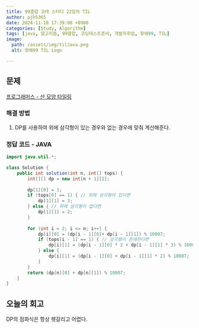 ```yaml
---
title: 99클럽 코테 스터디 22일차 TIL
author: pjh5365
date: 2024-11-18 17:39:00 +0900
categories: [Study, Algorithm]
tags: [java, 알고리즘, 99클럽, 코딩테스트준비, 개발자취업, 항해99, TIL]
image:
  path: /assets/img/tilJava.png
  alt: 항해99 TIL Logo

---
```


## 문제

[프로그래머스 - 산 모양 타일링](https://school.programmers.co.kr/learn/courses/30/lessons/258705)

### 해결 방법

1. DP를 사용하여 위에 삼각형이 있는 경우와 없는 경우에 맞춰 계산해준다.

### 정답 코드 - JAVA

```java
import java.util.*;

class Solution {
    public int solution(int n, int[] tops) {
        int[][] dp = new int[n + 1][2];
        
        dp[1][0] = 1;
        if (tops[0] == 1) { // 위에 삼각형이 있다면 
            dp[1][1] = 3;
        } else { // 위에 삼각형이 없다면
            dp[1][1] = 2;
        }
        
        for (int i = 2; i <= n; i++) {
            dp[i][0] = (dp[i - 1][0]+ dp[i - 1][1]) % 10007;
            if (tops[i - 1] == 1) { // 삼각형이 존재한다면
                dp[i][1] = (dp[i - 1][0] * 2 + dp[i - 1][1] * 3) % 10007;
            } else {
                dp[i][1] = (dp[i - 1][0] + dp[i - 1][1] * 2) % 10007;
            }
        }
        return (dp[n][0] + dp[n][1]) % 10007;
    }
}
```

## 오늘의 회고

DP의 점화식은 항상 헷갈리고 어렵다.
